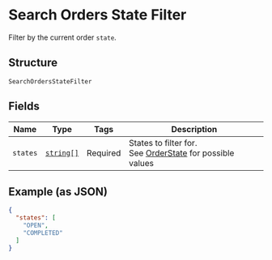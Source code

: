 
# Search Orders State Filter

Filter by the current order `state`.

## Structure

`SearchOrdersStateFilter`

## Fields

| Name | Type | Tags | Description |
|  --- | --- | --- | --- |
| `states` | [`string[]`](/doc/models/order-state.md) | Required | States to filter for.<br>See [OrderState](#type-orderstate) for possible values |

## Example (as JSON)

```json
{
  "states": [
    "OPEN",
    "COMPLETED"
  ]
}
```

